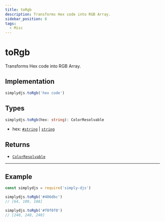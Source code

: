 ```yaml
---
title: toRgb
description: Transforms Hex code into RGB Array.
sidebar_position: 6
tags:
  - Misc
---
```


# toRgb

Transforms Hex code into RGB Array.

## Implementation

```js
simplydjs.toRgb('hex code')
```

## Types
```ts
simplydjs.toRgb(hex: string): ColorResolvable
```

- hex: [`#string`](https://developer.mozilla.org/en-US/docs/Web/JavaScript/Reference/Global_Objects/String) | [`string`](https://developer.mozilla.org/en-US/docs/Web/JavaScript/Reference/Global_Objects/String)

## Returns
- [`ColorResolvable`](https://old.discordjs.dev/#/docs/discord.js/main/../typedef/ColorResolvable)

-----------------------

## Example

```js title="rgb.js"
const simplydjs = require('simply-djs')

simplydjs.toRgb('#406dbc')
// [64, 109, 188]

simplydjs.toRgb('#f0f0f0')
// [240, 240, 240]
```